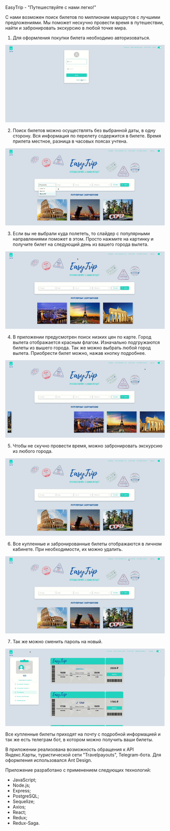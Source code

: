 EasyTrip - "Путешествуйте с нами легко!"

С нами возможен поиск билетов по миллионам маршрутов с лучшими предложениями. 
Мы поможет нескучно провести время в путешествии, найти и забронировать экскурсию в любой точке мира.


1. Для оформления покупки билета необходимо авторизоваться.

![](https://github.com/tugutova/EasyTrip/blob/main/readme-assets/auth.gif)

2. Поиск билетов можно осуществлять без выбранной даты, в одну сторону. Вся информация по перелету содержится в билете.
Время прилета местное, разница в часовых поясах учтена.

![](https://github.com/tugutova/EasyTrip/blob/main/readme-assets/main.gif)

3. Если вы не выбрали куда полететь, то слайдер с популярными направлениями поможет в этом.
Просто нажмите на картинку и получите билет на следующий день из вашего города вылета.

![](https://github.com/tugutova/EasyTrip/blob/main/readme-assets/slider.gif)

4. В приложении предусмотрен поиск низких цен по карте. Город вылета отображается красным флагом. Изначально подгружаются билеты из вышего города. Так же можно выбрать любой город вылета. Приобрести билет можно, нажав кнопку подробнее.

![](https://github.com/tugutova/EasyTrip/blob/main/readme-assets/map.gif)

5. Чтобы не скучно провести время, можно забронировать экскурсию из любого города.

![](https://github.com/tugutova/EasyTrip/blob/main/readme-assets/excursions.gif)

6. Все купленные и забронированные билеты отображаются в личном кабинете. При необходимости, их можно удалить.

![](https://github.com/tugutova/EasyTrip/blob/main/readme-assets/profile.gif)

7. Так же можно сменить пароль на новый.

![](https://github.com/tugutova/EasyTrip/blob/main/readme-assets/profile2.gif)

Все купленные билеты приходят на почту с подробной информацией и так же есть телеграм бот, в котором можно получить ваши билеты.

В приложении реализована возможность обращения к API Яндекс.Карты, туристической сети "Travelpayouts", Telegram-бота.
Для оформления использовался Ant Design.

Приложение разработано с применением следующих технологий:
- JavaScript;
- Node.js;
- Express;
- PostgreSQL;
- Sequelize;
- Axios;
- React;
- Redux;
- Redux-Saga.
